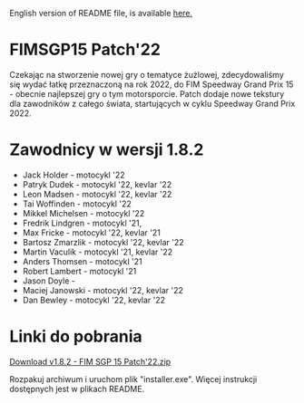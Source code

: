 English version of README file, is available [here.](https://github.com/Kemt66/FIMSGP15-patch22/blob/7d527e3b1f7c6eee7e7134999cfd8a8dc517d9c3/README_en.md)

# FIMSGP15 Patch'22
Czekając na stworzenie nowej gry o tematyce żużlowej, zdecydowaliśmy się wydać łatkę przeznaczoną na rok 2022, do FIM Speedway Grand Prix 15 - obecnie najlepszej gry o tym motorsporcie.
Patch dodaje nowe tekstury dla zawodników z całego świata, startujących w cyklu Speedway Grand Prix 2022.

# Zawodnicy w wersji 1.8.2

- Jack Holder       - motocykl '22
- Patryk Dudek      - motocykl '22, kevlar '22
- Leon Madsen       - motocykl '22, kevlar '22
- Tai Woffinden     - motocykl '22
- Mikkel Michelsen  - motocykl '22
- Fredrik Lindgren  - motocykl '21,
- Max Fricke        - motocykl '22, kevlar '21
- Bartosz Zmarzlik  - motocykl '22, kevlar '22
- Martin Vaculik    - motocykl '21, kevlar '22
- Anders Thomsen    - motocykl '21
- Robert Lambert    - motocykl '21
- Jason Doyle - 
- Maciej Janowski   - motocykl '22, kevlar '22
- Dan Bewley        - motocykl '22, kevlar '22

# Linki do pobrania

[Download v1.8.2 - FIM SGP 15 Patch'22.zip](https://github.com/Kemt66/FIMSGP15-patch22/releases/download/1.8/FIM.SGP.15.Patch.22.zip)

Rozpakuj archiwum i uruchom plik "installer.exe".
Więcej instrukcji dostępnych jest w plikach README.
